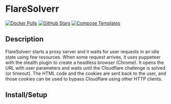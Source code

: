 # FlareSolverr

[![Docker Pulls](https://img.shields.io/docker/pulls/flaresolverr/flaresolverr?style=flat-square&color=607D8B&label=docker%20pulls&logo=docker)](https://hub.docker.com/r/flaresolverr/flaresolverr)
[![GitHub Stars](https://img.shields.io/github/stars/FlareSolverr/FlareSolverr?style=flat-square&color=607D8B&label=github%20stars&logo=github)](https://github.com/FlareSolverr/FlareSolverr)
[![Compose Templates](https://img.shields.io/static/v1?style=flat-square&color=607D8B&label=compose&message=templates)](https://github.com/GhostWriters/DockSTARTer/tree/master/compose/.apps/flaresolverr)

## Description

FlareSolverr starts a proxy server and it waits for user requests in an idle
state using few resources. When some request arrives, it uses puppeteer with the
stealth plugin to create a headless browser (Chrome). It opens the URL with user
parameters and waits until the Cloudflare challenge is solved (or timeout). The
HTML code and the cookies are sent back to the user, and those cookies can be
used to bypass Cloudflare using other HTTP clients.

## Install/Setup
